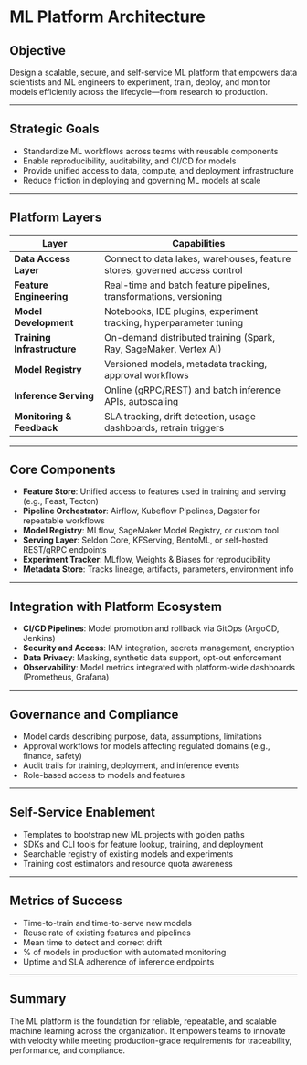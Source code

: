 # ML Platform Architecture

## Objective
Design a scalable, secure, and self-service ML platform that empowers data scientists and ML engineers to experiment, train, deploy, and monitor models efficiently across the lifecycle—from research to production.

---

## Strategic Goals
- Standardize ML workflows across teams with reusable components
- Enable reproducibility, auditability, and CI/CD for models
- Provide unified access to data, compute, and deployment infrastructure
- Reduce friction in deploying and governing ML models at scale

---

## Platform Layers
| Layer | Capabilities |
|-------|--------------|
| **Data Access Layer** | Connect to data lakes, warehouses, feature stores, governed access control |
| **Feature Engineering** | Real-time and batch feature pipelines, transformations, versioning |
| **Model Development** | Notebooks, IDE plugins, experiment tracking, hyperparameter tuning |
| **Training Infrastructure** | On-demand distributed training (Spark, Ray, SageMaker, Vertex AI) |
| **Model Registry** | Versioned models, metadata tracking, approval workflows |
| **Inference Serving** | Online (gRPC/REST) and batch inference APIs, autoscaling |
| **Monitoring & Feedback** | SLA tracking, drift detection, usage dashboards, retrain triggers |

---

## Core Components
- **Feature Store**: Unified access to features used in training and serving (e.g., Feast, Tecton)
- **Pipeline Orchestrator**: Airflow, Kubeflow Pipelines, Dagster for repeatable workflows
- **Model Registry**: MLflow, SageMaker Model Registry, or custom tool
- **Serving Layer**: Seldon Core, KFServing, BentoML, or self-hosted REST/gRPC endpoints
- **Experiment Tracker**: MLflow, Weights & Biases for reproducibility
- **Metadata Store**: Tracks lineage, artifacts, parameters, environment info

---

## Integration with Platform Ecosystem
- **CI/CD Pipelines**: Model promotion and rollback via GitOps (ArgoCD, Jenkins)
- **Security and Access**: IAM integration, secrets management, encryption
- **Data Privacy**: Masking, synthetic data support, opt-out enforcement
- **Observability**: Model metrics integrated with platform-wide dashboards (Prometheus, Grafana)

---

## Governance and Compliance
- Model cards describing purpose, data, assumptions, limitations
- Approval workflows for models affecting regulated domains (e.g., finance, safety)
- Audit trails for training, deployment, and inference events
- Role-based access to models and features

---

## Self-Service Enablement
- Templates to bootstrap new ML projects with golden paths
- SDKs and CLI tools for feature lookup, training, and deployment
- Searchable registry of existing models and experiments
- Training cost estimators and resource quota awareness

---

## Metrics of Success
- Time-to-train and time-to-serve new models
- Reuse rate of existing features and pipelines
- Mean time to detect and correct drift
- % of models in production with automated monitoring
- Uptime and SLA adherence of inference endpoints

---

## Summary
The ML platform is the foundation for reliable, repeatable, and scalable machine learning across the organization. It empowers teams to innovate with velocity while meeting production-grade requirements for traceability, performance, and compliance.
